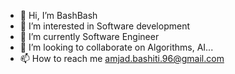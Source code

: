 - 👋 Hi, I’m BashBash
- 👀 I’m interested in Software development
- 🌱 I’m currently Software Engineer
- 💞️ I’m looking to collaborate on Algorithms, AI...
- 📫 How to reach me amjad.bashiti.96@gmail.com

<!---
bashbash96/bashbash96 is a ✨ special ✨ repository because its `README.md` (this file) appears on your GitHub profile.
You can click the Preview link to take a look at your changes.
--->
